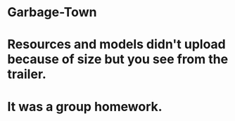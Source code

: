 # Garbage-Town


# Resources and models didn't upload because of size but you see from the trailer.

# It was a group homework.
